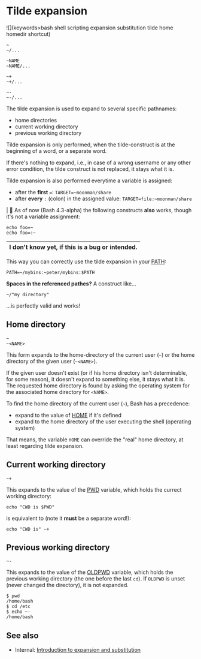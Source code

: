 # Tilde expansion

![](keywords>bash shell scripting expansion substitution tilde home homedir shortcut)

    ~
    ~/...

    ~NAME
    ~NAME/...

    ~+
    ~+/...

    ~-
    ~-/...

The tilde expansion is used to expand to several specific pathnames:

- home directories
- current working directory
- previous working directory

Tilde expansion is only performed, when the tilde-construct is at the
beginning of a word, or a separate word.

If there's nothing to expand, i.e., in case of a wrong username or any
other error condition, the tilde construct is not replaced, it stays
what it is.

Tilde expansion is also performed everytime a variable is assigned:

- after the **first** `=`: `TARGET=~moonman/share`
- after **every** `:` (colon) in the assigned value:
  `TARGET=file:~moonman/share`

| :memo:  As of now (Bash 4.3-alpha) the following constructs
**also** works, though it's not a variable assignment:

    echo foo=~
    echo foo=:~

I don't know yet, if this is a bug or intended.  |
| --- |

This way you can correctly use the tilde expansion in your
[PATH](/syntax/shellvars.md#PATH):

    PATH=~/mybins:~peter/mybins:$PATH

**Spaces in the referenced pathes?** A construct like...

    ~/"my directory"

...is perfectly valid and works!

## Home directory

    ~
    ~<NAME>

This form expands to the home-directory of the current user (`~`) or the
home directory of the given user (`~<NAME>`).

If the given user doesn't exist (or if his home directory isn't
determinable, for some reason), it doesn't expand to something else, it
stays what it is. The requested home directory is found by asking the
operating system for the associated home directory for `<NAME>`.

To find the home directory of the current user (`~`), Bash has a
precedence:

- expand to the value of [HOME](/syntax/shellvars.md#HOME) if it's defined
- expand to the home directory of the user executing the shell
  (operating system)

That means, the variable `HOME` can override the "real" home directory,
at least regarding tilde expansion.

## Current working directory

    ~+

This expands to the value of the [PWD](/syntax/shellvars.md#PWD) variable,
which holds the currect working directory:

    echo "CWD is $PWD"

is equivalent to (note it **must** be a separate word!):

    echo "CWD is" ~+

## Previous working directory

    ~-

This expands to the value of the [OLDPWD](/syntax/shellvars.md#OLDPWD)
variable, which holds the previous working directory (the one before the
last `cd`). If `OLDPWD` is unset (never changed the directory), it is
not expanded.

    $ pwd
    /home/bash
    $ cd /etc
    $ echo ~-
    /home/bash

## See also

- Internal: [Introduction to expansion and
  substitution](/syntax/expansion/intro.md)
